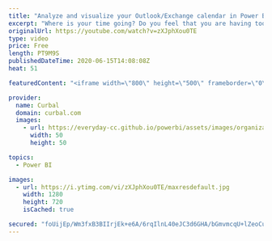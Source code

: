 ```yaml
---
title: "Analyze and visualize your Outlook/Exchange calendar in Power BI"
excerpt: "Where is your time going? Do you feel that you are having too many meetings and not enough time to get your work done? Do you want to check if your gut-feeling is correct?  In todays video I will show you how to import your calendar from Outlook into Power BI and show you one way to visualize it.  Link"
originalUrl: https://youtube.com/watch?v=zXJphXou0TE
type: video
price: Free
length: PT9M9S
publishedDateTime: 2020-06-15T14:08:08Z
heat: 51

featuredContent: "<iframe width=\"800\" height=\"500\" frameborder=\"0\" src=\"https://www.youtube.com/embed/zXJphXou0TE\" allow=\"accelerometer; autoplay; encrypted-media; gyroscope; picture-in-picture\" allowfullscreen></iframe>"

provider:
  name: Curbal
  domain: curbal.com
  images:
    - url: https://everyday-cc.github.io/powerbi/assets/images/organizations/curbal.com-50x50.jpg
      width: 50
      height: 50

topics:
  - Power BI

images:
  - url: https://i.ytimg.com/vi/zXJphXou0TE/maxresdefault.jpg
    width: 1280
    height: 720
    isCached: true

secured: "foUijEp/Wm3fxB3BIIrjEk+e6A/6rqIlnL40eJC3d6GHA/bGmvmcqU+lZeoCuztbtu5dHUUu25mVdzWpImXp1CTJltLSxf7b4dBHWmFtRPOmmr8ROly0UqFSfOAV4MEMR07D5VBGVttOfIupgBLCfMno2mqhBhp4XW4b/HeUz3n439d21Fh1RVfj+juioSkN//WLpxyrn+AfwHlgzMqsS8GIDpFsVBG0iQd7B9SNH3esFL5dIrpIURKrg3CkAq5J6LXxsAKl16hgcyQW7DwP07Z8XyaywOWk4IgYrStSufsDSF7JGw/OP0gNPAWM5RNzXYIuej0nHlBfQm1GxWiotPYkCrUlrfn/+NfQAkFeutp3+R2n7aNrXJ4/jHv3m7X3WYxNwyzVUJR7/PTzQ3byKojkUMJaxyuJSIQYTXzwCfo=;tHeip6V8my/POc2cYNvZ8g=="
---
```


